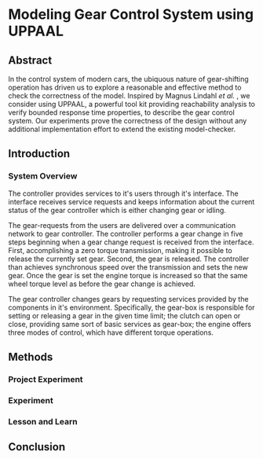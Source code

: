 # Modeling Gear Control System using UPPAAL

## Abstract

In the control system of modern cars, the ubiquous nature of gear-shifting operation has driven us to explore a reasonable and effective method to check the correctness of the model. Inspired by Magnus Lindahl *et al.* , we consider using UPPAAL, a powerful tool kit providing reachability analysis to verify bounded response time properties, to describe the gear control system. Our experiments prove the correctness of the design without any additional implementation effort to extend the existing model-checker.

## Introduction

### System Overview


The controller provides services to it's users through it's interface. The interface receives service requests and keeps information about the current status of the gear controller which is either changing gear or idling.

The gear-requests from the users are delivered over a communication network to gear controller. The controller performs a gear change in five steps beginning when a gear change request is received from the interface. First, accomplishing a zero torque transmission, making it possible to release the currently set gear. Second, the gear is released. The controller than achieves synchronous speed over the transmission and sets the new gear. Once the gear is set the engine torque is increased so that the same wheel torque level as before the gear change is achieved.

The gear controller changes gears by requesting services provided by the components in it's environment. Specifically, the gear-box is responsible for setting or releasing a gear in the given time limit; the clutch can open or close, providing same sort of basic services as gear-box; the engine offers three modes of control, which have different torque operations.

## Methods

### Project Experiment



### Experiment



### Lesson and Learn



## Conclusion



